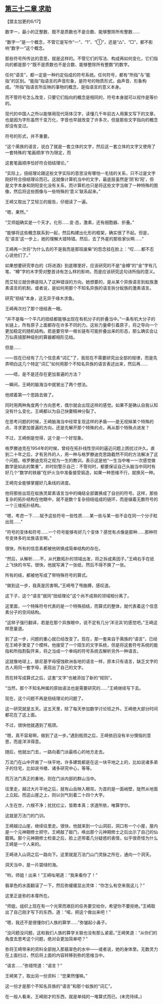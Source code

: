 ## [第三十二章 求助](https://www.xxbiquge.com/11_11207/9112550.html)


  【盟主加更的6/17】

  数字一，最小的正整数、既不是质数也不是合数、能够整除所有整数……

  “数字一”是一个概念，不管它是写作“一”、“1”、“①”，还是“△”、“□”，都不影响“数字一”这个概念。

  那些符号所传达的意思，就是这样的。不管它们的写法、构成再如何变化，它们指向的都是那个“既不是质数也不是合数、能够整除所有整数”的数字。

  任何“语言”，都一定是一种约定俗成的符号系统。任何符号，都有“所指”与“能指”的区别。“能指”指语言的声音形象，是符号的物质形式，由声音、形象构成。“所指”指语言所反映的事物的概念，是指语言的意义本身。

  而不管符号怎么改变，只要它们指向的概念是相同的，符号本身就可以视作是等价的。

  现代的中国人之所以能够用现代简体汉字，读懂几千年前古人用篆文写下的文章，也是因为字形虽然千变万化，字音也早就改变了许多次，但是那些文字指向的概念却没有变过。

  符号的形式，并不重要。

  “这个萳族的语言，说白了就是一套立体的文字，然后这一套立体的文字又使用了一套特殊的‘笔画顺序’作为限定，而

  这套笔画顺序恰好符合扭结理论。”

  “实际上，扭结理论跟这些文字实际的意思没有哪怕一毛钱的关系，只不过是文字刚好符合扭结理论而已。这就像计算机当中的文字，最底层虽然是‘阴’和‘阳’，但是文字本身和阴阳变化没有关系，而计算机也只是将这些文字当做了一种特殊的图像，然后将这些图像与一些特殊的‘意义’联系起来。”

  王崎又取出了艾轻兰的报告，仔细读了一遍。

  “嗯，果然。”

  “艾师姐确实是一个天才。化形……变·态，激素，还有细胞器、折叠。”

  “能够将这些概念联系到一起，然后构建出化形的框架，确实很了不起。但是，在‘语言’这一步上，她的理解大错特错。然后，去了外星的那些家伙啊……”

  王崎再一次将“为什么去的不是我而是那班废柴”的怨念挂在脸上：“哎……都不忍心说他们了。”

  如果想要研究李白的《将进酒》到底哪里好，应该研究的不是“金樽”的“金”字有几笔、“樽”字的木字旁对整首诗有怎么样的影响，而是应该研究这句诗所指的意义。

  而艾轻兰就仿佛是陷入了这种错误的方向。她想要的，是从某个异族语言到蚁族激素语言的机制，或者说，是如何用那个不知名异族的语言拆分蚁族的激素语言。

  研究“扭结”本身，这无异于缘木求鱼。

  王崎再次扫了那个扭结表一眼。

  “并不是每一个平凡的扭结都能够出现在有机分子的折叠当中。”一条有机大分子的长链上，所有原子上面都存在许多不同的力。这些力量牵引着原子，将之导向一个更加稳定的随机结构。若是要穷举一根长链有可能折叠出来的形态，那么确实会让万仙真镜那种级别的算器都相形见绌。

  但是……

  ——现在已经有了几个信息素“词汇”了，我现在不需要研究出全部的规律，而是先弄明白这几个特定“词汇”如何用那个不知名异族的语言表述出来，然后再……

  ——唔，是不是还存在更加普遍的方法？

  一瞬间，王崎的脑海当中就冒出了两个想法。

  他顺着第一个思路去做了。

  同时用两种角度两个方向思考，偶尔就会出现这样的感觉。如果不是确认自我认知没有什么变化，王崎都以为自己快要精神分裂了。

  在思考问题的时候，王崎脑海当中经常复现这样的矛盾——是无视掉某个特殊的点、寻求更加普遍的方向，还是先解开那个特殊的点，再从那个特殊点进发？

  不过，王崎倒是觉得，这个是一个好现象。

  格罗滕迪克在1954年的时候，曾经在拓扑线性空间的逼近问题上困扰过许久。直到二十年之后，才有另外的人，用一种与格罗滕迪克思路截然不同的方法解决了这个问题。格罗滕迪克将之视为一生的教训，表示这是他“一生当中唯一一次感觉做数学是如此的繁重”，并时刻警示自己：不管何时，都要保证自己头脑当中同时有好几个“数学的铁器”在炉火当中准备接受锻造，如果一种思维不行，就换另一种。

  王崎完全能够掌握好几条线的进度。

  他将那些出现在蚁族灵犀素语言当中的绳结全部置换成了自创的符号。这样，那些复杂的拓扑结构在他眼中，就不是数个复杂扭结组成的链环，而是缀着无数符号的一个三维拓扑结构。

  “嗯，考虑一下……赋予这些符号一些性质……某一些与某一些不会在同一个分子粒出现……”

  “符号的变体和符号……一个符号能够有好几个变体？感觉有点像是那种……那种符号变体多的龙族语言啊。”

  很快，所有的信息素都被他转换成简单结构的存在。

  “然后，从解析……不，从代数拓扑的领域出发，将之拆成素因子。”王崎右手在纸上飞快的书写。很快，他就写满了一张纸，然后不得不换了一张。

  所有的结，都被他写成了带特殊符号的算式。

  “做到这一步，我真是厉害啊。”王崎甩了甩胳膊，感叹道。

  这下子，这个“语言”就同“扭结理论”这个尚不成熟的领域相分离了。

  这里面，一个特殊符号代表的是一个特殊扭结，而算式的整体，就代表着这个信息素分子的空间结构。

  “这样子强行翻译，若是在那个异族眼中，说不定有几分‘洋泾浜’的感觉吧。”王崎这样思量道。

  到了这一步，问题的重心就已经改变了。现在，那一套来自于萳族的“语言”，已经在王崎手里变了个模样。他接受了一个陌生的文字系统，但是将这套符号系统的能指和所指割裂开来，将之当成一个单纯的符号系统去解析另外一种语言。

  这就像地球上，腓尼基字母侵蚀欧洲各地的语言一样，原本只有语言，缺乏文字的古人用同一套字母，表现出了自己的文字。

  而在转写成算式之后，这套“文字”也被添加了新的“规则”。

  “当然，那个不知名种属的原始语法也是需要研究的……”王崎继续写下去。

  现在，这个问题不再是扭结理论的问题了。

  这一研究就是五天。这五天里，除了每天参加数学讨论班之外，王崎绝大部分时间都花在了这上面。

  不过，很快他就遇到了瓶颈。

  “嗯，真不容易啊，做到了这一步。”遇到瓶颈之后，王崎依旧没有半分懊恼的意思，而是洋洋得意。

  随后，他就出门去，一路向着门派最核心的地方走去。

  万法门在山中开凿了一块平地，许多建筑都是在这一块平地之上的，比如说诸多弟子的住宅，比如说书楼、诸多研究中心，等等。

  而万法门真正的重地，则在门派内部的群山当中。

  往里走，越过大片平地之后，就有山岳映入眼帘。为首的是一面峭壁，陡然从地面上立起。而这山崖之上，则以剑气刻着二十四个大字。

  人生在世，六根不净；扰扰红尘，皆欺本真；求道所依，唯算学尔。

  这就是万法门的门训。

  王崎越过山崖，继续往里走。很快，他就来到一个山洞前，洞口有一个小屋，屋内是一个元神期修士把守。王崎敲了敲门，唤出那个元神期修士之后出示了自己的仙籍珮。那个元神期修士检查之后，脸上还带着几分疑惑的表情，似乎很奇怪为什么王崎是一个人来的。

  王崎进入山洞之后一路向下。这里就是万法门山门灵脉之所在，通向一个洞天。

  洞天当中，是一片碧绿的海。

  “哟，师姐！出来！”王崎吆喝道：“我来看你了！”

  翡翠色的水面翻滚了一下，然后弥缓缓显出灵体：“你怎么有空来我这儿？”

  这里正是弥的本尊所在。

  “师姐，组织上现在有一个光荣而艰巨的任务要交给你，希望你不要拒绝。”王崎取出了自己刚才写下的东西，道：“喏，把这个做出来吧！”

  “嗯，我还不是很懂你们人族的算学……”弥皱起小鼻子。

  “没问题没问题，这和我们人族的算学关联也没有那么紧密。”王崎笑道：“从你们的角度去思考这个问题，绝对会更加简单吧？”

  弥将王崎带来的资料全部抛入那翡翠色的水中——或者说，她的身体里。无数灵力在上面扫过，然后将上面的内容转移到弥的思维当中。

  “语言……”弥错愕道：“语言？”

  王崎笑了，取出另一份资料：“您果然懂嘛。”

  这一份才是那个不知名异族的“语言”和那个蚁族的“词汇”。

  在一般人看来，王崎刚才的东西，就是单纯的一堆算式而已。(未完待续。)
